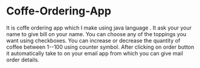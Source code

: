 # Coffe-Ordering-App
It is coffe ordering app which I make using java language .
It ask your your name to give bill on your name.
You can choose any of the toppings you want using checkboxes.
You can increase or decrease the quantity of coffee between 1--100 using counter symbol.
After clicking on order button it automatically take to on your email app from which you can give mail order details.
